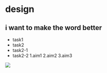 # design
## i want to make the word better

* task1
* task2
 * task2-1
 * task2-2
1.aim1
2.aim2
3.aim3

  ![](https://gitlab.com/picbed/bed/uploads/75985eac80cb11269120d0283ce6a8a5/logo.png)


